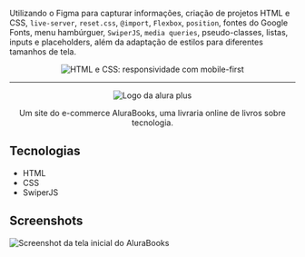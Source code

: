Utilizando o Figma para capturar informações, criação de projetos HTML e CSS, `live-server`, `reset.css`, `@import`, `Flexbox`, `position`, fontes do Google Fonts, menu hambúrguer, `SwiperJS`, `media queries`, pseudo-classes, listas, inputs e placeholders, além da adaptação de estilos para diferentes tamanhos de tela.

<p align="center"> <img src="https://imgur.com/Hy6t2jH.png" alt="HTML e CSS: responsividade com mobile-first"> </p>

<hr>

<p align="center"> <img src="https://github.com/MonicaHillman/alurabooks/blob/aula05/img/Logo.svg" alt="Logo da alura plus"> </p>
<p align="center">Um site do e-commerce AluraBooks, uma livraria online de livros sobre tecnologia.</p>

## Tecnologias
* HTML
* CSS
* SwiperJS

## Screenshots
![Screenshot da tela inicial do AluraBooks](https://imgur.com/6GsjQvJ.png)
